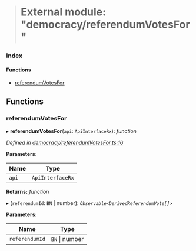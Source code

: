 > # External module: "democracy/referendumVotesFor"

### Index

#### Functions

* [referendumVotesFor](_democracy_referendumvotesfor_.md#referendumvotesfor)

## Functions

###  referendumVotesFor

▸ **referendumVotesFor**(`api`: `ApiInterfaceRx`): *function*

*Defined in [democracy/referendumVotesFor.ts:16](https://github.com/polkadot-js/api/blob/d57dca5/packages/api-derive/src/democracy/referendumVotesFor.ts#L16)*

**Parameters:**

Name | Type |
------ | ------ |
`api` | `ApiInterfaceRx` |

**Returns:** *function*

▸ (`referendumId`: `BN` | number): *`Observable<DerivedReferendumVote[]>`*

**Parameters:**

Name | Type |
------ | ------ |
`referendumId` | `BN` \| number |